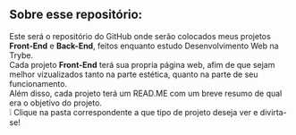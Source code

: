 <h2> Sobre esse repositório: </h2>
<p> Este será o repositório do GitHub onde serão colocados meus projetos <b>Front-End</b> e <b>Back-End</b>, feitos enquanto estudo Desenvolvimento Web na Trybe. <br>
Cada projeto <b>Front-End</b> terá sua propria página web, afim de que sejam melhor vizualizados tanto na parte estética, quanto na parte de seu funcionamento.<br>
Além disso, cada projeto terá um READ.ME com um breve resumo de qual era o objetivo do projeto. <br>
<!--  Clique na imagem correspondente ao projeto que gostaria de ver! -->
&#x2755 Clique na pasta correspondente a que tipo de projeto deseja ver e divirta-se!
</p>

<!-- <h2> Meu Portifólio </h2>

Primeiros passos ao aprender CSS e HTML nas primeiras semanas de estudo na Trybe
Para acessar a página, só clicar no link: (não funcionando)
[Meu Portifólio](https://clairpenido.github.io/PrimeiroPortifolio) -->



